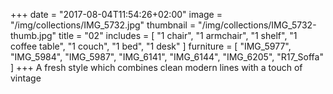 +++
date = "2017-08-04T11:54:26+02:00"
image = "/img/collections/IMG_5732.jpg"
thumbnail = "/img/collections/IMG_5732-thumb.jpg"
title = "02"
includes = [
  "1 chair",
  "1 armchair",
  "1 shelf",
  "1 coffee table",
  "1 couch",
  "1 bed",
  "1 desk"
]
furniture = [
  "IMG_5977",
  "IMG_5984",
  "IMG_5987",
  "IMG_6141",
  "IMG_6144",
  "IMG_6205",
  "R17_Soffa"
]
+++
A fresh style which combines clean modern lines with a touch of vintage